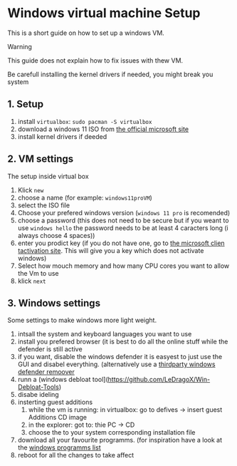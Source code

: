 # Windows virtual machine Setup
This is a short guide on how to set up a windows VM.
> [!WARNING]
>  This guide does not explain how to fix issues with thew VM.
> 
> Be carefull installing the kernel drivers if needed, you might break you system

## 1. Setup
1. install `virtualbox`: `sudo pacman -S virtualbox`
2. download a windows 11 ISO from [the official microsoft site](https://www.microsoft.com/de-de/software-download/windows11)
3. install kernel drivers if deeded

## 2. VM settings
The setup inside virtual box
1. Klick `new` 
2.  choose a name (for example: `windows11proVM`)
3.  select the ISO file
4.  Choose your prefered windows version (`windows 11 pro` is recomended)
5.  choose a password (this does not need to be secure but if you weant to use `windows hello` the password needs to be at least 4 caracters long (i always choose 4 spaces))
6.  enter you prodict key (if you do not have one, go to [the microsoft clien tactivation site](https://learn.microsoft.com/en-us/windows-server/get-started/kms-client-activation-keys?tabs=server2025%2Cwindows1110ltsc%2Cversion1803%2Cwindows81#windows-11-and-windows-10-semi-annual-channel). This will give you a key which does not activate windows)
7.  Select how mouch memory and how many CPU cores you want to allow the Vm to use
8.  klick `next`

## 3. Windows settings
Some settings to make windows more light weight.

1. intsall the system and keyboard languages you want to use
1. install you prefered browser (it is best to do all the online stuff while the defender is still active
2. if you want, disable the windows defender it is easyest to just use the GUI and disabel everything. (alternatively use a [thirdparty windows defender remoover](https://github.com/ionuttbara/windows-defender-remover)
3. runn a (windows debloat tool](https://github.com/LeDragoX/Win-Debloat-Tools)
4. disabe ideling
5. insterting guest additions
    1. while the vm is running: in virtualbox: go to defives -> insert guest Additions CD image
    2.  in the explorer: got to: thie PC -> CD
    3.  choose the to your system corresponding installation file
7. download all your favourite programms. (for inspiration have a look at the [windows programms list](https://github.com/Flottegurke/dotfiles/blob/main/ProgramsReadme.md#windows-programms)
8. reboot for all the changes to take affect

